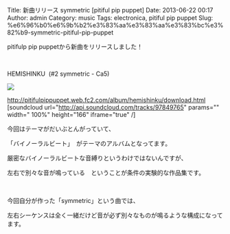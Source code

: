 Title: 新曲リリース symmetric [pitiful pip puppet]
Date: 2013-06-22 00:17
Author: admin
Category: music
Tags: electronica, pitiful pip puppet
Slug: %e6%96%b0%e6%9b%b2%e3%83%aa%e3%83%aa%e3%83%bc%e3%82%b9-symmetric-pitiful-pip-puppet

pitifulp pip puppetから新曲をリリースしました！

 

HEMISHINKU  (\#2 symmetric - Ca5)  

[![](http://upup.bz/j/my99726dkuYt8_Y6ihJ5aJ2.gif)](http://pitifulpippuppet.web.fc2.com/album/hemishinku/download.html)

<http://pitifulpippuppet.web.fc2.com/album/hemishinku/download.html>  
[soundcloud url="http://api.soundcloud.com/tracks/97849765" params=""
width=" 100%" height="166" iframe="true" /]

今回はテーマがだいぶとんがっていて、

「バイノーラルビート」　がテーマのアルバムとなってます。

厳密なバイノーラルビートな音縛りというわけではないんですが、

左右で別々な音が鳴っている　ということが条件の実験的な作品集です。

 

今回自分が作った「symmetric」という曲では、

左右シーケンスは全く一緒だけど音が必ず別々なものが鳴るような構成になってます。

 

 
